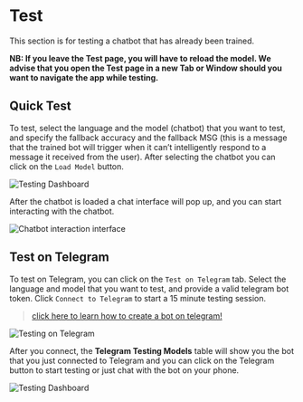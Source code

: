 # Test

This section is for testing a chatbot that has already been trained. 

**NB: If you leave the Test page, you will have to reload the model. We advise that you open the Test page in a new Tab or Window  should you want to navigate the app while testing.**

## Quick Test
To test, select the language and the model (chatbot) that you want to test, and specify the fallback accuracy and the fallback MSG (this is a message that the trained bot will trigger when it can’t intelligently respond to a message it received from the user). After selecting the chatbot you can click on the `Load Model` button.

![Testing Dashboard](https://botlhale-docs1-new.s3.amazonaws.com/qtest.PNG)

After the chatbot is loaded a chat interface will pop up, and you can start interacting with the chatbot.

![Chatbot interaction interface](https://botlhale-docs1-new.s3.amazonaws.com/qtest-msg.PNG)

## Test on Telegram
To test on Telegram, you can click on the `Test on Telegram` tab. Select the language and model that you want to test, and provide a valid telegram bot token. Click `Connect to Telegram` to start a 15 minute testing session.

<!-- theme: info-->

> [click here to learn how to create a bot on telegram!](https://sendpulse.com/knowledge-base/chatbot/create-telegram-chatbot)

![Testing on Telegram](https://botlhale-docs1-new.s3.amazonaws.com/telegramtest.PNG)

After you connect, the **Telegram Testing Models** table will show you the bot that you just connected to Telegram and you can click on the Telegram button to start testing or just chat with the bot on your phone.

![Testing Dashboard](https://botlhale-docs1-new.s3.amazonaws.com/telegramtestcode.PNG)
